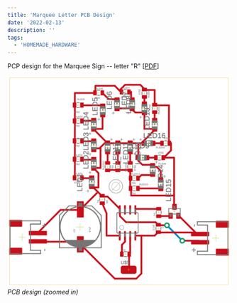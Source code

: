 ```yaml
---
title: 'Marquee Letter PCB Design'
date: '2022-02-13'
description: ''
tags:
  - 'HOMEMADE_HARDWARE'
---
```


PCP design for the Marquee Sign -- letter "R" [[PDF](./marquee-letter-1.pdf)]

![screenshot of pcb design](./marquee-letter-pcb-screenshot.png)
_PCB design (zoomed in)_
